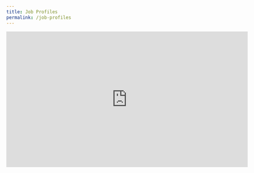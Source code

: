 ```yaml
---
title: Job Profiles
permalink: /job-profiles
---
```

<div class="events-video" ><iframe width="640" height="360" src="https://www.youtube.com/embed/FzegM1m4_GI" frameborder="0" allow="accelerometer; autoplay; clipboard-write; encrypted-media; gyroscope; picture-in-picture" allowfullscreen></iframe></div>
